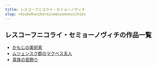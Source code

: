 ```yaml
---
title: レスコーフニコライ・セミョーノヴィチ
slug: resukohunikoraisemiyonovuichiec
---
```


## レスコーフニコライ・セミョーノヴィチの作品一覧

- [かもじの美術家](kamozinomeishujia08)
- [ムツェンスク郡のマクベス夫人](mutsuensukujunnomakubesufurenca)
- [真珠の首飾り](zhenzhunoshoushiri0f)
